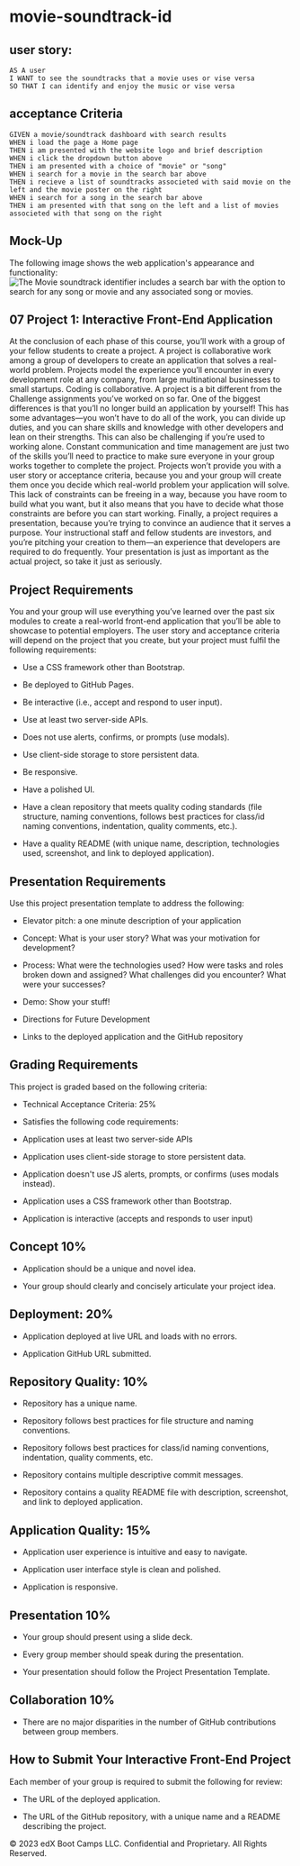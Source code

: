 # movie-soundtrack-id


## user story:

```
AS A user
I WANT to see the soundtracks that a movie uses or vise versa
SO THAT I can identify and enjoy the music or vise versa
```

## acceptance Criteria

```
GIVEN a movie/soundtrack dashboard with search results
WHEN i load the page a Home page
THEN i am presented with the website logo and brief description
WHEN i click the dropdown button above
THEN i am presented with a choice of "movie" or "song"
WHEN i search for a movie in the search bar above
THEN i recieve a list of soundtracks associeted with said movie on the left and the movie poster on the right
WHEN i search for a song in the search bar above
THEN i am presented with that song on the left and a list of movies associeted with that song on the right
```


## Mock-Up

The following image shows the web application's appearance and functionality:
![The Movie soundtrack identifier includes a search bar with the option to search for any song or movie and any associated song or movies.](https://tavargas9.github.io/movie-soundtrack-id/)

## 07 Project 1: Interactive Front-End Application

At the conclusion of each phase of this course, you’ll work with a group of your fellow students to create a project. A project is collaborative work among a group of developers to create an application that solves a real-world problem. Projects model the experience you’ll encounter in every development role at any company, from large multinational businesses to small startups. Coding is collaborative.
A project is a bit different from the Challenge assignments you’ve worked on so far. One of the biggest differences is that you’ll no longer build an application by yourself! This has some advantages—you won’t have to do all of the work, you can divide up duties, and you can share skills and knowledge with other developers and lean on their strengths. This can also be challenging if you’re used to working alone. Constant communication and time management are just two of the skills you’ll need to practice to make sure everyone in your group works together to complete the project.
Projects won’t provide you with a user story or acceptance criteria, because you and your group will create them once you decide which real-world problem your application will solve. This lack of constraints can be freeing in a way, because you have room to build what you want, but it also means that you have to decide what those constraints are before you can start working.
Finally, a project requires a presentation, because you’re trying to convince an audience that it serves a purpose. Your instructional staff and fellow students are investors, and you’re pitching your creation to them—an experience that developers are required to do frequently. Your presentation is just as important as the actual project, so take it just as seriously.

## Project Requirements

You and your group will use everything you’ve learned over the past six modules to create a real-world front-end application that you’ll be able to showcase to potential employers. The user story and acceptance criteria will depend on the project that you create, but your project must fulfil the following requirements:


* Use a CSS framework other than Bootstrap.


* Be deployed to GitHub Pages.


* Be interactive (i.e., accept and respond to user input).


* Use at least two server-side APIs.


* Does not use alerts, confirms, or prompts (use modals).


* Use client-side storage to store persistent data.


* Be responsive.


* Have a polished UI.


* Have a clean repository that meets quality coding standards (file structure, naming conventions, follows best practices for class/id naming conventions, indentation, quality comments, etc.).


* Have a quality README (with unique name, description, technologies used, screenshot, and link to deployed application).



## Presentation Requirements

Use this project presentation template to address the following:


* Elevator pitch: a one minute description of your application


* Concept: What is your user story? What was your motivation for development?


* Process: What were the technologies used? How were tasks and roles broken down and assigned? What challenges did you encounter? What were your successes?


* Demo: Show your stuff!


* Directions for Future Development


* Links to the deployed application and the GitHub repository



## Grading Requirements
This project is graded based on the following criteria:

* Technical Acceptance Criteria: 25%


* Satisfies the following code requirements:


* Application uses at least two server-side APIs


* Application uses client-side storage to store persistent data.


* Application doesn't use JS alerts, prompts, or confirms (uses modals instead).


* Application uses a CSS framework other than Bootstrap.


* Application is interactive (accepts and responds to user input)





## Concept 10%


* Application should be a unique and novel idea.


* Your group should clearly and concisely articulate your project idea.



## Deployment: 20%


* Application deployed at live URL and loads with no errors.


* Application GitHub URL submitted.



## Repository Quality: 10%


* Repository has a unique name.


* Repository follows best practices for file structure and naming conventions.


* Repository follows best practices for class/id naming conventions, indentation, quality comments, etc.


* Repository contains multiple descriptive commit messages.


* Repository contains a quality README file with description, screenshot, and link to deployed application.



## Application Quality: 15%


* Application user experience is intuitive and easy to navigate.


* Application user interface style is clean and polished.


* Application is responsive.



## Presentation 10%


* Your group should present using a slide deck.


* Every group member should speak during the presentation.


* Your presentation should follow the Project Presentation Template.



## Collaboration 10%

* There are no major disparities in the number of GitHub contributions between group members.


## How to Submit Your Interactive Front-End Project

Each member of your group is required to submit the following for review:


* The URL of the deployed application.


* The URL of the GitHub repository, with a unique name and a README describing the project.



© 2023 edX Boot Camps LLC. Confidential and Proprietary. All Rights Reserved.